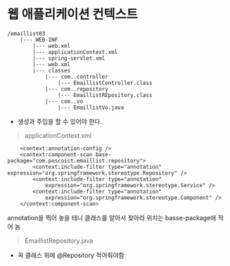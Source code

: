 # 웹 애플리케이션 컨텍스트 

```
/emaillist03
	|--- WEB-INF
		|--- web.xml
		|--- applicationContext.xml
		|--- spring-servlet.xml
		|--- web.xml
		|--- classes
			|--- com..controller
				|--- EmaillistController.class
			|--- com..repository
				|--- EmaillistREpository.class
			|--- com..vo
				|--- EmaillistVo.java
```

+ 생성과 주입을 할 수 있어야 한다. 

> applicationContext.xml

```
	<context:annotation-config />
	<context:component-scan base-package="com.poscoict.emaillist.repository">
		<context:include-filter type="annotation" expression="org.springframework.stereotype.Repository" />
		<context:include-filter type="annotation"
			expression="org.springframework.stereotype.Service" />
		<context:include-filter type="annotation"
			expression="org.springframework.stereotype.Component" />
	</context:component-scan>
```

annotation을 찍어 놓을 테니 클래스를 알아서 찾아라
위치는 basse-package에 적어 놈

> EmaillistRepository.java

+ 꼭 클래스 위에 @Repository 적어줘야함

